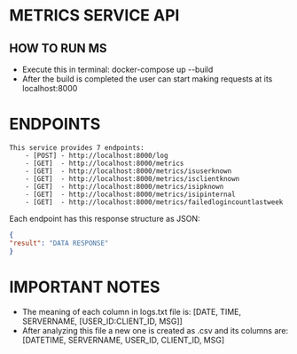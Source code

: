 # METRICS SERVICE API

## HOW TO RUN MS
- Execute this in terminal: docker-compose up --build
- After the build is completed the user can start making requests at its localhost:8000


# ENDPOINTS
    This service provides 7 endpoints:
        - [POST] - http://localhost:8000/log
        - [GET]  - http://localhost:8000/metrics
        - [GET]  - http://localhost:8000/metrics/isuserknown
        - [GET]  - http://localhost:8000/metrics/isclientknown
        - [GET]  - http://localhost:8000/metrics/isipknown
        - [GET]  - http://localhost:8000/metrics/isipinternal
        - [GET]  - http://localhost:8000/metrics/failedlogincountlastweek

Each endpoint has this response structure as JSON:
```JSON
{
"result": "DATA RESPONSE"
}
```
    
# IMPORTANT NOTES
- The meaning of each column in logs.txt file is: [DATE, TIME, SERVERNAME, [USER_ID:CLIENT_ID, MSG]]
- After analyzing this file a new one is created as .csv and its columns are: [DATETIME, SERVERNAME, USER_ID, CLIENT_ID, MSG]

